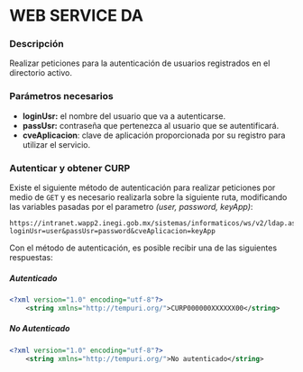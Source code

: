 # WEB SERVICE DA

### Descripción
Realizar peticiones para la autenticación de usuarios registrados en el directorio activo.

### Parámetros necesarios
* **loginUsr:** el nombre del usuario que va a autenticarse.
* **passUsr:** contraseña que pertenezca al usuario que se autentificará.
* **cveAplicacion**: clave de aplicación proporcionada por su registro para utilizar el servicio.

### Autenticar y obtener CURP
Existe el siguiente método de autenticación para realizar peticiones por medio de `GET` y es necesario realizarla sobre la siguiente ruta, modificando las variables pasadas por el parametro *(user, password, keyApp)*:
```shell
https://intranet.wapp2.inegi.gob.mx/sistemas/informaticos/ws/v2/ldap.asmx/ObtenerUsrCURP?
loginUsr=user&passUsr=password&cveAplicacion=keyApp
```
Con el método de autenticación, es posible recibir una de las siguientes respuestas:
##### Autenticado
```xml
<?xml version="1.0" encoding="utf-8"?>
    <string xmlns="http://tempuri.org/">CURP000000XXXXXX00</string>
```
##### No Autenticado
```xml
<?xml version="1.0" encoding="utf-8"?>
    <string xmlns="http://tempuri.org/">No autenticado</string>
```
